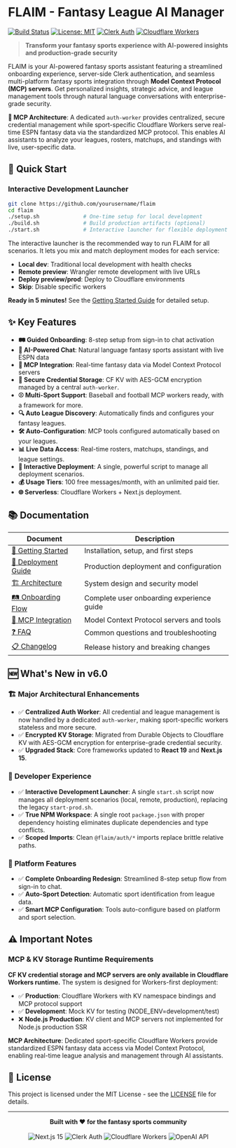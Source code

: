 # FLAIM - Fantasy League AI Manager

[![Build Status](https://img.shields.io/badge/build-passing-brightgreen?style=flat-square)](https://github.com/yourusername/flaim)
[![License: MIT](https://img.shields.io/badge/License-MIT-yellow.svg?style=flat-square)](https://opensource.org/licenses/MIT)
[![Clerk Auth](https://img.shields.io/badge/auth-Clerk-purple?style=flat-square)](https://clerk.com)
[![Cloudflare Workers](https://img.shields.io/badge/deployment-Cloudflare%20Workers-orange?style=flat-square)](https://workers.cloudflare.com)

> **Transform your fantasy sports experience with AI-powered insights and production-grade security**

FLAIM is your AI-powered fantasy sports assistant featuring a streamlined onboarding experience, server-side Clerk authentication, and seamless multi-platform fantasy sports integration through **Model Context Protocol (MCP) servers**. Get personalized insights, strategic advice, and league management tools through natural language conversations with enterprise-grade security.

**🔧 MCP Architecture**: A dedicated `auth-worker` provides centralized, secure credential management while sport-specific Cloudflare Workers serve real-time ESPN fantasy data via the standardized MCP protocol. This enables AI assistants to analyze your leagues, rosters, matchups, and standings with live, user-specific data.

## 🚀 Quick Start

### Interactive Development Launcher
```bash
git clone https://github.com/yourusername/flaim
cd flaim
./setup.sh              # One-time setup for local development
./build.sh              # Build production artifacts (optional)
./start.sh              # Interactive launcher for flexible deployment
```

The interactive launcher is the recommended way to run FLAIM for all scenarios. It lets you mix and match deployment modes for each service:
- **Local dev**: Traditional local development with health checks
- **Remote preview**: Wrangler remote development with live URLs
- **Deploy preview/prod**: Deploy to Cloudflare environments
- **Skip**: Disable specific workers

**Ready in 5 minutes!** See the [Getting Started Guide](docs/GETTING_STARTED.md) for detailed setup.

## ✨ Key Features

- **🛤️ Guided Onboarding**: 8-step setup from sign-in to chat activation
- **🤖 AI-Powered Chat**: Natural language fantasy sports assistant with live ESPN data
- **🔧 MCP Integration**: Real-time fantasy data via Model Context Protocol servers
- **🔐 Secure Credential Storage**: CF KV with AES-GCM encryption managed by a central `auth-worker`.
- **⚾ Multi-Sport Support**: Baseball and football MCP workers ready, with a framework for more.
- **🔍 Auto League Discovery**: Automatically finds and configures your fantasy leagues.
- **🛠️ Auto-Configuration**: MCP tools configured automatically based on your leagues.
- **📊 Live Data Access**: Real-time rosters, matchups, standings, and league settings.
- **🚀 Interactive Deployment**: A single, powerful script to manage all deployment scenarios.
- **💰 Usage Tiers**: 100 free messages/month, with an unlimited paid tier.
- **🌐 Serverless**: Cloudflare Workers + Next.js deployment.

## 📚 Documentation

| Document | Description |
|----------|-------------|
| [📖 Getting Started](docs/GETTING_STARTED.md) | Installation, setup, and first steps |
| [🚀 Deployment Guide](docs/DEPLOYMENT.md) | Production deployment and configuration |
| [🏗️ Architecture](docs/ARCHITECTURE.md) | System design and security model |
| [🛤️ Onboarding Flow](docs/ONBOARDING.md) | Complete user onboarding experience guide |
| [🔧 MCP Integration](docs/MCP_INTEGRATION.md) | Model Context Protocol servers and tools |
| [❓ FAQ](docs/FAQ.md) | Common questions and troubleshooting |
| [📋 Changelog](docs/CHANGELOG.md) | Release history and breaking changes |

## 🆕 What's New in v6.0

### 🏗️ **Major Architectural Enhancements**
- ✅ **Centralized Auth Worker**: All credential and league management is now handled by a dedicated `auth-worker`, making sport-specific workers stateless and more secure.
- ✅ **Encrypted KV Storage**: Migrated from Durable Objects to Cloudflare KV with AES-GCM encryption for enterprise-grade credential security.
- ✅ **Upgraded Stack**: Core frameworks updated to **React 19** and **Next.js 15**.

### 🔗 **Developer Experience**
- ✅ **Interactive Development Launcher**: A single `start.sh` script now manages all deployment scenarios (local, remote, production), replacing the legacy `start-prod.sh`.
- ✅ **True NPM Workspace**: A single root `package.json` with proper dependency hoisting eliminates duplicate dependencies and type conflicts.
- ✅ **Scoped Imports**: Clean `@flaim/auth/*` imports replace brittle relative paths.

### 🎯 **Platform Features**
- ✅ **Complete Onboarding Redesign**: Streamlined 8-step setup flow from sign-in to chat.
- ✅ **Auto-Sport Detection**: Automatic sport identification from league data.
- ✅ **Smart MCP Configuration**: Tools auto-configure based on platform and sport selection.


## ⚠️ Important Notes

### MCP & KV Storage Runtime Requirements
**CF KV credential storage and MCP servers are only available in Cloudflare Workers runtime.** The system is designed for Workers-first deployment:
- ✅ **Production**: Cloudflare Workers with KV namespace bindings and MCP protocol support
- ✅ **Development**: Mock KV for testing (NODE_ENV=development/test)
- ❌ **Node.js Production**: KV client and MCP servers not implemented for Node.js production SSR

**MCP Architecture**: Dedicated sport-specific Cloudflare Workers provide standardized ESPN fantasy data access via Model Context Protocol, enabling real-time league analysis and management through AI assistants.

## 📄 License

This project is licensed under the MIT License - see the [LICENSE](LICENSE) file for details.

---

<div align="center">
  <strong>Built with ❤️ for the fantasy sports community</strong>
  <br><br>
  <img src="https://img.shields.io/badge/Next.js-15-black?style=for-the-badge&logo=next.js" alt="Next.js 15" />
  <img src="https://img.shields.io/badge/Clerk-Auth-purple?style=for-the-badge&logo=clerk" alt="Clerk Auth" />
  <img src="https://img.shields.io/badge/Cloudflare-Workers-orange?style=for-the-badge&logo=cloudflare" alt="Cloudflare Workers" />
  <img src="https://img.shields.io/badge/OpenAI-API-green?style=for-the-badge&logo=openai" alt="OpenAI API" />
</div>